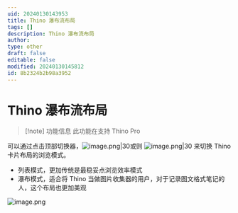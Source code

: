 ```yaml
---
uid: 20240130143953
title: Thino 瀑布流布局
tags: []
description: Thino 瀑布流布局
author: 
type: other
draft: false
editable: false
modified: 20240130145812
id: 8b2324b2b98a3952
---
```


# Thino 瀑布流布局

> [!note] 功能信息
> 此功能在支持 Thino Pro

可以通过点击顶部切换器，![image.png|30](https://cdn.pkmer.cn/images/20240130144321.png!pkmer)或则 ![image.png|30](https://cdn.pkmer.cn/images/20240130144350.png!pkmer) 来切换 Thino 卡片布局的浏览模式。

- 列表模式，更加传统是最稳妥点浏览效率模式
- 瀑布模式，适合将 Thino 当做图片收集器的用户，对于记录图文格式笔记的人，这个布局也更加美观

![image.png](https://cdn.pkmer.cn/images/20240130144230.png!pkmer)
